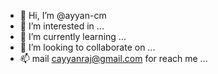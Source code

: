 - 👋 Hi, I’m @ayyan-cm
- 👀 I’m interested in ...
- 🌱 I’m currently learning ...
- 💞️ I’m looking to collaborate on ...
- 📫 mail cayyanraj@gmail.com for reach me ...


<!---
ayyan-cm/ayyan-cm is a ✨ special ✨ repository because its `README.md` (this file) appears on your GitHub profile.
You can click the Preview link to take a look at your changes.
--->
